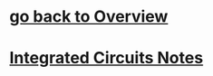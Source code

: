 # [go back to Overview](https://github.com/c4arl0s)

# [Integrated Circuits Notes](https://github.com/c4arl0s/IntegratedCircuitsNotes#go-back-to-overview)


